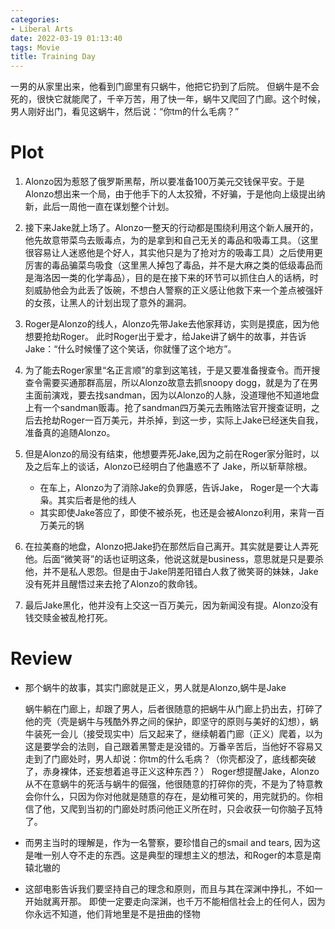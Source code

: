 ```yaml
---
categories:
- Liberal Arts
date: 2022-03-19 01:13:40
tags: Movie
title: Training Day
---
```


一男的从家里出来，他看到门廊里有只蜗牛，他把它扔到了后院。 但蜗牛是不会死的，很快它就能爬了，千辛万苦，用了快一年，蜗牛又爬回了门廊。这个时候，男人刚好出门，看见这蜗牛，然后说：“你tm的什么毛病？”

<!--more-->

# Plot

1. Alonzo因为惹怒了俄罗斯黑帮，所以要准备100万美元交钱保平安。于是Alonzo想出来一个局，由于他手下的人太狡猾，不好骗，于是他向上级提出纳新，此后一周他一直在谋划整个计划。

2. 接下来Jake就上场了。Alonzo一整天的行动都是围绕利用这个新人展开的，他先故意带菜鸟去贩毒点，为的是拿到和自己无关的毒品和吸毒工具。（这里很容易让人迷惑他是个好人，其实他只是为了抢对方的吸毒工具）之后使用更厉害的毒品骗菜鸟吸食（这里黑人掉包了毒品，并不是大麻之类的低级毒品而是海洛因一类的化学毒品），目的是在接下来的环节可以抓住白人的话柄，时刻威胁他会为此丢了饭碗，不想白人警察的正义感让他救下来一个差点被强奸的女孩，让黑人的计划出现了意外的漏洞。

3. Roger是Alonzo的线人，Alonzo先带Jake去他家拜访，实则是摸底，因为他想要抢劫Roger。 此时Roger出于爱才，给Jake讲了蜗牛的故事，并告诉Jake：“什么时候懂了这个笑话，你就懂了这个地方”。

4. 为了能去Roger家里“名正言顺”的拿到这笔钱，于是又要准备搜查令。而开搜查令需要买通那群高层，所以Alonzo故意去抓snoopy dogg，就是为了在男主面前演戏，要去找sandman，因为以Alonzo的人脉，没道理他不知道地盘上有一个sandman贩毒。抢了sandman四万美元去贿赂法官开搜查证明，之后去抢劫Roger一百万美元，并杀掉，到这一步，实际上Jake已经迷失自我，准备真的追随Alonzo。

5. 但是Alonzo的局没有结束，他想要弄死Jake,因为之前在Roger家分赃时，以及之后车上的谈话，Alonzo已经明白了他蛊惑不了 Jake，所以斩草除根。
   * 在车上，Alonzo为了消除Jake的负罪感，告诉Jake， Roger是一个大毒枭。其实后者是他的线人
   * 其实即使Jake答应了，即使不被杀死，也还是会被Alonzo利用，来背一百万美元的锅

6. 在拉美裔的地盘，Alonzo把Jake扔在那然后自己离开。其实就是要让人弄死他。后面“微笑哥”的话也证明这条，他说这就是business，意思就是只是要杀他，并不是私人恩怨。但是由于Jake阴差阳错白人救了微笑哥的妹妹，Jake没有死并且醒悟过来去抢了Alonzo的救命钱。

7. 最后Jake黑化，他并没有上交这一百万美元，因为新闻没有提。Alonzo没有钱交赎金被乱枪打死。

# Review

* 那个蜗牛的故事，其实门廊就是正义，男人就是Alonzo,蜗牛是Jake

  蜗牛躺在门廊上，却跟了男人，后者很随意的把蜗牛从门廊上扔出去，打碎了他的壳（壳是蜗牛与残酷外界之间的保护，即坚守的原则与美好的幻想），蜗牛装死一会儿（接受现实中）后又起来了，继续朝着门廊（正义）爬着，以为这是要学会的法则，自己跟着黑警走是没错的。万番辛苦后，当他好不容易又走到了门廊处时，男人却说：你tm的什么毛病？（你壳都没了，底线都突破了，赤身裸体，还妄想着追寻正义这种东西？）  Roger想提醒Jake，Alonzo从不在意蜗牛的死活与蜗牛的倔强，他很随意的打碎你的壳，不是为了特意教会你什么，只因为你对他就是随意的存在，是幼稚可笑的，用完就扔的。你相信了他，又爬到当初的门廊处时质问他正义所在时，只会收获一句你脑子瓦特了。

* 而男主当时的理解是，作为一名警察，要珍惜自己的smail and tears, 因为这是唯一别人夺不走的东西。这是典型的理想主义的想法，和Roger的本意是南辕北辙的

* 这部电影告诉我们要坚持自己的理念和原则，而且与其在深渊中挣扎，不如一开始就离开那。 即使一定要走向深渊，也千万不能相信社会上的任何人，因为你永远不知道，他们背地里是不是扭曲的怪物